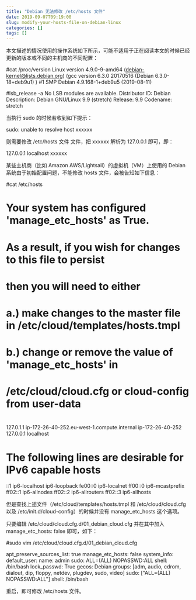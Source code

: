 ```yaml
---
title: "Debian 无法修改 /etc/hosts 文件"
date: 2019-09-07T09:19:00
slug: modify-your-hosts-file-on-debian-linux
categories: []
tags: []
---
```


本文描述的情况使用的操作系统如下所示，可能不适用于正在阅读本文的时候已经更新的版本或不同的主机商的不同配置：




#cat /proc/version 
Linux version 4.9.0-9-amd64 (debian-kernel@lists.debian.org) (gcc version 6.3.0 20170516 (Debian 6.3.0-18+deb9u1) ) #1 SMP Debian 4.9.168-1+deb9u5 (2019-08-11)

#lsb_release -a
No LSB modules are available.
Distributor ID: Debian
Description:    Debian GNU/Linux 9.9 (stretch)
Release:        9.9
Codename:       stretch




当执行 sudo 的时候若收到如下提示：




sudo: unable to resolve host xxxxxx




则需要修改 /etc/hosts 文件 文件，把 xxxxxx 解析为 127.0.0.1 即可，即：




127.0.0.1   localhost xxxxxx




某些主机商（比如 Amazon AWS/Lightsail）的虚拟机（VM）上使用的 Debian 系统由于初始配置问题，不能修改 hosts 文件，会被告知如下信息：




#cat /etc/hosts

# Your system has configured 'manage_etc_hosts' as True.
# As a result, if you wish for changes to this file to persist
# then you will need to either
# a.) make changes to the master file in /etc/cloud/templates/hosts.tmpl
# b.) change or remove the value of 'manage_etc_hosts' in
#     /etc/cloud/cloud.cfg or cloud-config from user-data
#
127.0.1.1 ip-172-26-40-252.eu-west-1.compute.internal ip-172-26-40-252
127.0.0.1 localhost

# The following lines are desirable for IPv6 capable hosts
::1 ip6-localhost ip6-loopback
fe00::0 ip6-localnet
ff00::0 ip6-mcastprefix
ff02::1 ip6-allnodes
ff02::2 ip6-allrouters
ff02::3 ip6-allhosts




但是查找上述文件（/etc/cloud/templates/hosts.tmpl 和 /etc/cloud/cloud.cfg 以及 /etc/init.d/cloud-config）的时候并没有 manage_etc_hosts 这个选项。





只要编辑 /etc/cloud/cloud.cfg.d/01_debian_cloud.cfg 并在其中加入 manage_etc_hosts: false 即可，如下：




#sudo vim /etc/cloud/cloud.cfg.d/01_debian_cloud.cfg 

apt_preserve_sources_list: true
manage_etc_hosts: false
system_info:
  default_user:
    name: admin
    sudo: ALL=(ALL) NOPASSWD:ALL
    shell: /bin/bash
    lock_passwd: True
    gecos: Debian
    groups: &#91;adm, audio, cdrom, dialout, dip, floppy, netdev, plugdev, sudo, video]
    sudo: &#91;"ALL=(ALL) NOPASSWD:ALL"]
    shell: /bin/bash




重启，即可修改 /etc/hosts 文件。